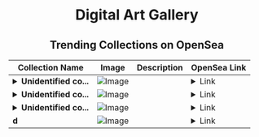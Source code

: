<div align="center">

# Digital Art Gallery

## Trending Collections on OpenSea

| Collection Name                       | Image                                                                                     | Description                       | OpenSea Link                                                                                          |
|---------------------------------------|-------------------------------------------------------------------------------------------|-----------------------------------|--------------------------------------------------------------------------------------------------------|
| **<details><summary>Unidentified co...</summary>Unidentified contract a8d2921a-691b-4636-a22e-a1b740caba09</details>** | ![Image](https://i.seadn.io/s/raw/files/37df2cc17567b57cc16920caa4dcdc71.gif?w=500&auto=format?w=200&auto=format) |  | <details><summary>Link</summary>[Unidentified contract a8d2921a-691b-4636-a22e-a1b740caba09](https://opensea.io/collection/unidentified-contract-a8d2921a-691b-4636-a22e-a1b7)</details> |
| **<details><summary>Unidentified co...</summary>Unidentified contract c64c6b46-c613-4717-8821-68bd25657117</details>** | ![Image](https://i.seadn.io/s/raw/files/37df2cc17567b57cc16920caa4dcdc71.gif?w=500&auto=format?w=200&auto=format) |  | <details><summary>Link</summary>[Unidentified contract c64c6b46-c613-4717-8821-68bd25657117](https://opensea.io/collection/unidentified-contract-c64c6b46-c613-4717-8821-68bd)</details> |
| **<details><summary>Unidentified co...</summary>Unidentified contract ec77dc2b-4b50-48f4-928d-7f1b536aca12</details>** | ![Image](https://i.seadn.io/s/raw/files/37df2cc17567b57cc16920caa4dcdc71.gif?w=500&auto=format?w=200&auto=format) |  | <details><summary>Link</summary>[Unidentified contract ec77dc2b-4b50-48f4-928d-7f1b536aca12](https://opensea.io/collection/unidentified-contract-ec77dc2b-4b50-48f4-928d-7f1b)</details> |
| **d** | ![Image](https://i.seadn.io/s/raw/files/f20d5b3ed93d4d69d0d04611050454f3.jpg?w=500&auto=format?w=200&auto=format) |  | <details><summary>Link</summary>[d](https://opensea.io/collection/d-10874)</details> |

</div>